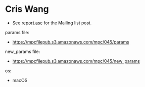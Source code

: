 # Cris Wang
* See [report.asc](./report.asc) for the Mailing list post.

params file:
* https://mpcfilepub.s3.amazonaws.com/mpc/045/params

new_params file:
* https://mpcfilepub.s3.amazonaws.com/mpc/045/new_params

os: 
* macOS
